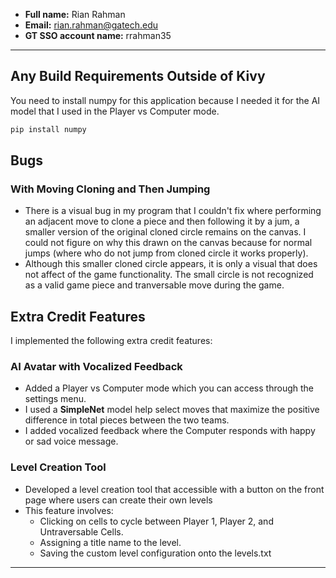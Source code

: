 - **Full name:** Rian Rahman
- **Email:** rian.rahman@gatech.edu
- **GT SSO account name:** rrahman35

---

## Any Build Requirements Outside of Kivy

You need to install numpy for this application because I needed it for the AI model that I used in the Player vs Computer mode.

```bash
pip install numpy
```

## Bugs

### With Moving Cloning and Then Jumping

- There is a visual bug in my program that I couldn't fix where performing an adjacent move to clone a piece and then following it by a jum, a smaller version of the original cloned circle remains on the canvas. I could not figure on why this drawn on the canvas because for normal jumps (where who do not jump from cloned circle it works properly).
- Although this smaller cloned circle appears, it is only a visual that does not affect of the game functionality. The small circle is not recognized as a valid game piece and tranversable move during the game.

## Extra Credit Features

I implemented the following extra credit features:

### AI Avatar with Vocalized Feedback

- Added a Player vs Computer mode which you can access through the settings menu.
- I used a **SimpleNet** model help select moves that maximize the positive difference in total pieces between the two teams.
- I added vocalized feedback where the Computer responds with happy or sad voice message.

### Level Creation Tool

- Developed a level creation tool that accessible with a button on the front page where users can create their own levels
- This feature involves:
  - Clicking on cells to cycle between Player 1, Player 2, and Untraversable Cells.
  - Assigning a title name to the level.
  - Saving the custom level configuration onto the levels.txt

---
